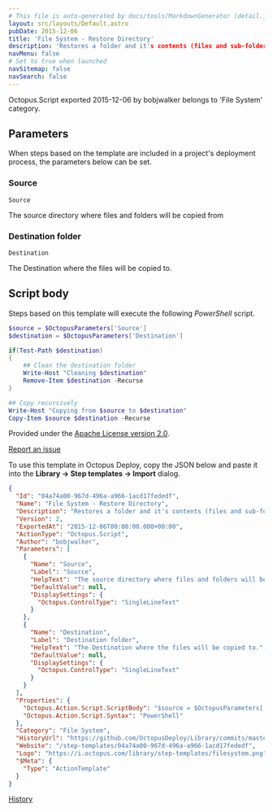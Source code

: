 ```yaml
---
# This file is auto-generated by docs/tools/MarkdownGenerator (detail.js)
layout: src/layouts/Default.astro
pubDate: 2015-12-06
title: 'File System - Restore Directory'
description: 'Restores a folder and it's contents (files and sub-folders).'
navMenu: false
# Set to true when launched
navSitemap: false
navSearch: false
---
```


Octopus.Script exported 2015-12-06 by bobjwalker belongs to 'File System' category.

## Parameters

When steps based on the template are included in a project's deployment process, the parameters below can be set.


<div class="param">

### Source

`Source`

The source directory where files and folders will be copied from

</div>
        
<div class="param">

### Destination folder

`Destination`

The Destination where the files will be copied to.

</div>
        

## Script body

Steps based on this template will execute the following *PowerShell* script.

```powershell
$source = $OctopusParameters['Source']
$destination = $OctopusParameters['Destination']

if(Test-Path $destination)
{
    ## Clean the destination folder
    Write-Host "Cleaning $destination"
    Remove-Item $destination -Recurse
}

## Copy recursively
Write-Host "Copying from $source to $destination"
Copy-Item $source $destination -Recurse
```

Provided under the [Apache License version 2.0](https://github.com/OctopusDeploy/Library/blob/master/LICENSE.txt).

[Report an issue](https://github.com/OctopusDeploy/Library/issues/new?assignees=&labels=&projects=&template=bug-report.yml&title=Issue%20with%20File%20System%20-%20Restore%20Directory&step-template=File%20System%20-%20Restore%20Directory)

<div class="get-json">

To use this template in Octopus Deploy, copy the JSON below and paste it into the **Library → Step templates → Import** dialog.

```json
{
  "Id": "04a74a00-967d-496a-a966-1acd17fededf",
  "Name": "File System - Restore Directory",
  "Description": "Restores a folder and it's contents (files and sub-folders).",
  "Version": 2,
  "ExportedAt": "2015-12-06T00:00:00.000+00:00",
  "ActionType": "Octopus.Script",
  "Author": "bobjwalker",
  "Parameters": [
    {
      "Name": "Source",
      "Label": "Source",
      "HelpText": "The source directory where files and folders will be copied from",
      "DefaultValue": null,
      "DisplaySettings": {
        "Octopus.ControlType": "SingleLineText"
      }
    },
    {
      "Name": "Destination",
      "Label": "Destination folder",
      "HelpText": "The Destination where the files will be copied to.",
      "DefaultValue": null,
      "DisplaySettings": {
        "Octopus.ControlType": "SingleLineText"
      }
    }
  ],
  "Properties": {
    "Octopus.Action.Script.ScriptBody": "$source = $OctopusParameters['Source']\n$destination = $OctopusParameters['Destination']\n\nif(Test-Path $destination)\n{\n    ## Clean the destination folder\n    Write-Host \"Cleaning $destination\"\n    Remove-Item $destination -Recurse\n}\n\n## Copy recursively\nWrite-Host \"Copying from $source to $destination\"\nCopy-Item $source $destination -Recurse",
    "Octopus.Action.Script.Syntax": "PowerShell"
  },
  "Category": "File System",
  "HistoryUrl": "https://github.com/OctopusDeploy/Library/commits/master/step-templates//opt/buildagent/work/75443764cd38076d/step-templates/file-system-restore-directory.json",
  "Website": "/step-templates/04a74a00-967d-496a-a966-1acd17fededf",
  "Logo": "https://i.octopus.com/library/step-templates/filesystem.png",
  "$Meta": {
    "Type": "ActionTemplate"
  }
}
```

[History](https://github.com/OctopusDeploy/Library/commits/master/step-templates/https://github.com/OctopusDeploy/Library/commits/master/step-templates//opt/buildagent/work/75443764cd38076d/step-templates/file-system-restore-directory.json)

</div>
